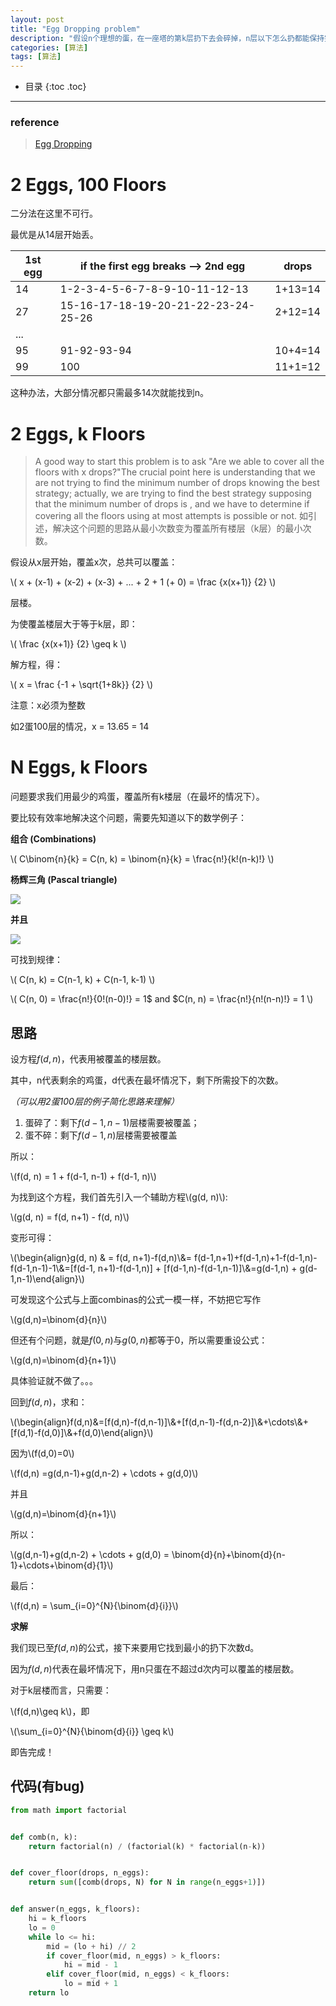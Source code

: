 ```yaml
---
layout: post
title: "Egg Dropping problem"
description: "假设n个理想的蛋，在一座塔的第k层扔下去会碎掉，n层以下怎么扔都能保持完好状态。怎样用有限的蛋，尽可能快地找出楼层k."
categories: [算法]
tags: [算法]
---
```


* 目录
{:toc .toc}
---

### reference
> [Egg Dropping](https://brilliant.org/wiki/egg-dropping/#see-also)

# 2 Eggs, 100 Floors
二分法在这里不可行。

最优是从14层开始丢。

| 1st egg | if the first egg breaks --> 2nd egg | drops   |
| ------- | ----------------------------------- | ------- |
| 14      | 1-2-3-4-5-6-7-8-9-10-11-12-13       | 1+13=14 |
| 27      | 15-16-17-18-19-20-21-22-23-24-25-26 | 2+12=14 |
| ...     |                                     |         |
| 95      | 91-92-93-94                         | 10+4=14 |
| 99      | 100                                 | 11+1=12 |

这种办法，大部分情况都只需最多14次就能找到n。

# 2 Eggs, k Floors

> A good way to start this problem is to ask "Are we able to cover all the floors with  x drops?"The crucial point here is understanding that we are not trying to find the minimum number of drops knowing the best strategy; actually, we are trying to find the best strategy supposing that the minimum number of drops is , and we have to determine if covering all the floors using at most  attempts is possible or not.
> 如引述，解决这个问题的思路从最小次数变为覆盖所有楼层（k层）的最小次数。

假设从x层开始，覆盖x次，总共可以覆盖：

\\( x + (x-1)  + (x-2) + (x-3) + ... + 2 + 1 (+ 0) = \frac {x(x+1)} {2} \\)

层楼。

为使覆盖楼层大于等于k层，即：

\\( \frac {x(x+1)} {2} \geq k \\)

解方程，得：

\\( x = \frac {-1 + \sqrt{1+8k}} {2} \\)

注意：x必须为整数

如2蛋100层的情况，x = 13.65 = 14

# N Eggs, k Floors

问题要求我们用最少的鸡蛋，覆盖所有k楼层（在最坏的情况下）。

要比较有效率地解决这个问题，需要先知道以下的数学例子：

**组合 (Combinations)**

\\( C\binom{n}{k} = C(n, k) = \binom{n}{k} = \frac{n!}{k!(n-k)!} \\)

**杨辉三角 (Pascal triangle)**

![](https://ds055uzetaobb.cloudfront.net/image_optimizer/78406ed1c4b37b62d760853d723b91a300f2ce62.png)

**并且**

![](https://ds055uzetaobb.cloudfront.net/image_optimizer/a837ebdd3d308279fbe02ff8b99355b7692a387e.png)

可找到规律：

\\( C(n, k) = C(n-1, k) + C(n-1, k-1) \\)

\\( C(n, 0) = \frac{n!}{0!(n-0)!} = 1$  and  $C(n, n) = \frac{n!}{n!(n-n)!} = 1 \\)

## 思路

设方程$f(d, n)$，代表用被覆盖的楼层数。

其中，n代表剩余的鸡蛋，d代表在最坏情况下，剩下所需投下的次数。

*（可以用2蛋100层的例子简化思路来理解）*

1. 蛋碎了：剩下$f(d-1, n-1)$层楼需要被覆盖；
2. 蛋不碎：剩下$f(d-1, n)$层楼需要被覆盖

所以：

\\(f(d, n) = 1 + f(d-1, n-1) + f(d-1, n)\\)

为找到这个方程，我们首先引入一个辅助方程\\(g(d, n)\\):

\\(g(d, n) = f(d, n+1) - f(d, n)\\)

变形可得：

\\(\begin{align}g(d, n) & = f(d, n+1)-f(d,n)\\&= f(d-1,n+1)+f(d-1,n)+1-f(d-1,n)-f(d-1,n-1)-1\\&=[f(d-1, n+1)-f(d-1,n)] + [f(d-1,n)-f(d-1,n-1)]\\&=g(d-1,n) + g(d-1,n-1)\end{align}\\)

可发现这个公式与上面combinas的公式一模一样，不妨把它写作

\\(g(d,n)=\binom{d}{n}\\)

但还有个问题，就是$f(0,n)$与$g(0,n)$都等于0，所以需要重设公式：

\\(g(d,n)=\binom{d}{n+1}\\)

具体验证就不做了。。。

回到$f(d,n)$，求和：

\\(\begin{align}f(d,n)&=[f(d,n)-f(d,n-1)]\\&+[f(d,n-1)-f(d,n-2)]\\&+\cdots\\&+[f(d,1)-f(d,0)]\\&+f(d,0)\end{align}\\)

因为\\(f(d,0)=0\\)

\\(f(d,n) =g(d,n-1)+g(d,n-2) + \cdots + g(d,0)\\)

并且

\\(g(d,n)=\binom{d}{n+1}\\)

所以：

\\(g(d,n-1)+g(d,n-2) + \cdots + g(d,0) = \binom{d}{n}+\binom{d}{n-1}+\cdots+\binom{d}{1}\\)

最后：

\\(f(d,n) = \sum_{i=0}^{N}{\binom{d}{i}}\\)

**求解**

我们现已至$f(d,n)$的公式，接下来要用它找到最小的扔下次数d。

因为$f(d,n)$代表在最坏情况下，用n只蛋在不超过d次内可以覆盖的楼层数。

对于k层楼而言，只需要：

\\(f(d,n)\geq k\\)，即

\\(\sum_{i=0}^{N}{\binom{d}{i}} \geq k\\)

即告完成！

## 代码(有bug)

```python
from math import factorial


def comb(n, k):
    return factorial(n) / (factorial(k) * factorial(n-k))


def cover_floor(drops, n_eggs):
    return sum([comb(drops, N) for N in range(n_eggs+1)])


def answer(n_eggs, k_floors):
    hi = k_floors
    lo = 0
    while lo <= hi:
        mid = (lo + hi) // 2
        if cover_floor(mid, n_eggs) > k_floors:
            hi = mid - 1
        elif cover_floor(mid, n_eggs) < k_floors:
            lo = mid + 1
    return lo
```

